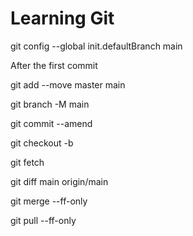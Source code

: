 # Learning Git

git config --global init.defaultBranch main

After the first commit

git add --move master main

git branch -M main

git commit --amend

git checkout -b <Name of new branch>

git fetch

git diff main origin/main

git merge --ff-only

git pull --ff-only
